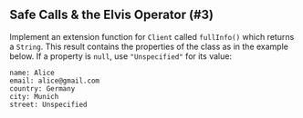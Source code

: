 ## Safe Calls & the Elvis Operator (#3)

Implement an extension function for `Client` called `fullInfo()` which returns
a `String`. This result contains the properties of the class as in the example
below. If a property is `null`, use `"Unspecified"` for its value:

```
name: Alice
email: alice@gmail.com
country: Germany
city: Munich
street: Unspecified
```